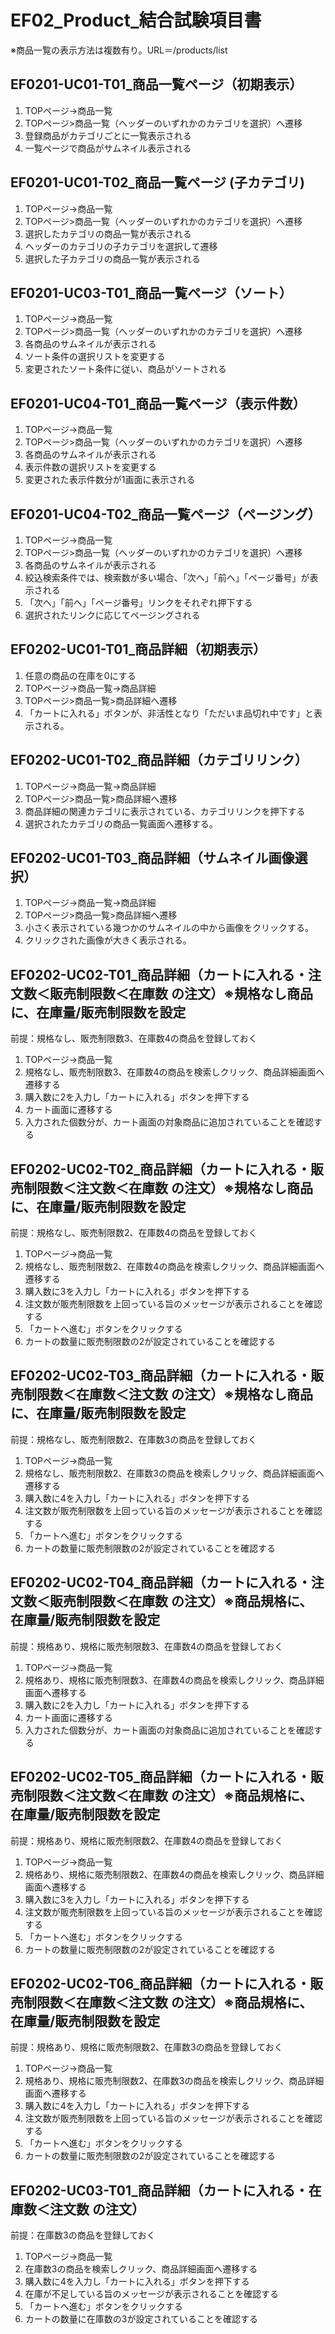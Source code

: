 # EF02_Product_結合試験項目書

※商品一覧の表示方法は複数有り。URL＝/products/list

## EF0201-UC01-T01_商品一覧ページ（初期表示）

1. TOPページ→商品一覧
1. TOPページ>商品一覧（ヘッダーのいずれかのカテゴリを選択）へ遷移
1. 登録商品がカテゴリごとに一覧表示される
1. 一覧ページで商品がサムネイル表示される

## EF0201-UC01-T02_商品一覧ページ (子カテゴリ)

1. TOPページ→商品一覧
1. TOPページ>商品一覧（ヘッダーのいずれかのカテゴリを選択）へ遷移
1. 選択したカテゴリの商品一覧が表示される
1. ヘッダーのカテゴリの子カテゴリを選択して遷移
1. 選択した子カテゴリの商品一覧が表示される

## EF0201-UC03-T01_商品一覧ページ（ソート）

1. TOPページ→商品一覧
1. TOPページ>商品一覧（ヘッダーのいずれかのカテゴリを選択）へ遷移
1. 各商品のサムネイルが表示される
1. ソート条件の選択リストを変更する
1. 変更されたソート条件に従い、商品がソートされる

## EF0201-UC04-T01_商品一覧ページ（表示件数）

1. TOPページ→商品一覧
1. TOPページ>商品一覧（ヘッダーのいずれかのカテゴリを選択）へ遷移
1. 各商品のサムネイルが表示される
1. 表示件数の選択リストを変更する
1. 変更された表示件数分が1画面に表示される

## EF0201-UC04-T02_商品一覧ページ（ページング）

1. TOPページ→商品一覧
1. TOPページ>商品一覧（ヘッダーのいずれかのカテゴリを選択）へ遷移
1. 各商品のサムネイルが表示される
1. 絞込検索条件では、検索数が多い場合、「次へ」「前へ」「ページ番号」が表示される
1. 「次へ」「前へ」「ページ番号」リンクをそれぞれ押下する
1. 選択されたリンクに応じてページングされる

## EF0202-UC01-T01_商品詳細（初期表示）
1. 任意の商品の在庫を0にする
1. TOPページ→商品一覧→商品詳細
1. TOPページ>商品一覧>商品詳細へ遷移
1. 「カートに入れる」ボタンが、非活性となり「ただいま品切れ中です」と表示される。

## EF0202-UC01-T02_商品詳細（カテゴリリンク）

1. TOPページ→商品一覧→商品詳細
1. TOPページ>商品一覧>商品詳細へ遷移
1. 商品詳細の関連カテゴリに表示されている、カテゴリリンクを押下する
1. 選択されたカテゴリの商品一覧画面へ遷移する。

## EF0202-UC01-T03_商品詳細（サムネイル画像選択）

1. TOPページ→商品一覧→商品詳細
1. TOPページ>商品一覧>商品詳細へ遷移
1. 小さく表示されている幾つかのサムネイルの中から画像をクリックする。
1. クリックされた画像が大きく表示される。

## EF0202-UC02-T01_商品詳細（カートに入れる・注文数＜販売制限数＜在庫数 の注文）※規格なし商品に、在庫量/販売制限数を設定

前提：規格なし、販売制限数3、在庫数4の商品を登録しておく

1. TOPページ→商品一覧
1. 規格なし、販売制限数3、在庫数4の商品を検索しクリック、商品詳細画面へ遷移する
1. 購入数に2を入力し「カートに入れる」ボタンを押下する
1. カート画面に遷移する
1. 入力された個数分が、カート画面の対象商品に追加されていることを確認する

## EF0202-UC02-T02_商品詳細（カートに入れる・販売制限数＜注文数＜在庫数 の注文）※規格なし商品に、在庫量/販売制限数を設定

前提：規格なし、販売制限数2、在庫数4の商品を登録しておく

1. TOPページ→商品一覧
1. 規格なし、販売制限数2、在庫数4の商品を検索しクリック、商品詳細画面へ遷移する
1. 購入数に3を入力し「カートに入れる」ボタンを押下する
1. 注文数が販売制限数を上回っている旨のメッセージが表示されることを確認する
1. 「カートへ進む」ボタンをクリックする
1. カートの数量に販売制限数の2が設定されていることを確認する

## EF0202-UC02-T03_商品詳細（カートに入れる・販売制限数＜在庫数＜注文数 の注文）※規格なし商品に、在庫量/販売制限数を設定

前提：規格なし、販売制限数2、在庫数3の商品を登録しておく

1. TOPページ→商品一覧
1. 規格なし、販売制限数2、在庫数3の商品を検索しクリック、商品詳細画面へ遷移する
1. 購入数に4を入力し「カートに入れる」ボタンを押下する
1. 注文数が販売制限数を上回っている旨のメッセージが表示されることを確認する
1. 「カートへ進む」ボタンをクリックする
1. カートの数量に販売制限数の2が設定されていることを確認する

## EF0202-UC02-T04_商品詳細（カートに入れる・注文数＜販売制限数＜在庫数 の注文）※商品規格に、在庫量/販売制限数を設定

前提：規格あり、規格に販売制限数3、在庫数4の商品を登録しておく

1. TOPページ→商品一覧
1. 規格あり、規格に販売制限数3、在庫数4の商品を検索しクリック、商品詳細画面へ遷移する
1. 購入数に2を入力し「カートに入れる」ボタンを押下する
1. カート画面に遷移する
1. 入力された個数分が、カート画面の対象商品に追加されていることを確認する

## EF0202-UC02-T05_商品詳細（カートに入れる・販売制限数＜注文数＜在庫数 の注文）※商品規格に、在庫量/販売制限数を設定

前提：規格あり、規格に販売制限数2、在庫数4の商品を登録しておく

1. TOPページ→商品一覧
1. 規格あり、規格に販売制限数2、在庫数4の商品を検索しクリック、商品詳細画面へ遷移する
1. 購入数に3を入力し「カートに入れる」ボタンを押下する
1. 注文数が販売制限数を上回っている旨のメッセージが表示されることを確認する
1. 「カートへ進む」ボタンをクリックする
1. カートの数量に販売制限数の2が設定されていることを確認する

## EF0202-UC02-T06_商品詳細（カートに入れる・販売制限数＜在庫数＜注文数 の注文）※商品規格に、在庫量/販売制限数を設定

前提：規格あり、規格に販売制限数2、在庫数3の商品を登録しておく

1. TOPページ→商品一覧
1. 規格あり、規格に販売制限数2、在庫数3の商品を検索しクリック、商品詳細画面へ遷移する
1. 購入数に4を入力し「カートに入れる」ボタンを押下する
1. 注文数が販売制限数を上回っている旨のメッセージが表示されることを確認する
1. 「カートへ進む」ボタンをクリックする
1. カートの数量に販売制限数の2が設定されていることを確認する

## EF0202-UC03-T01_商品詳細（カートに入れる・在庫数＜注文数 の注文）

前提：在庫数3の商品を登録しておく

1. TOPページ→商品一覧
1. 在庫数3の商品を検索しクリック、商品詳細画面へ遷移する
1. 購入数に4を入力し「カートに入れる」ボタンを押下する
1. 在庫が不足している旨のメッセージが表示されることを確認する
1. 「カートへ進む」ボタンをクリックする
1. カートの数量に在庫数の3が設定されていることを確認する
